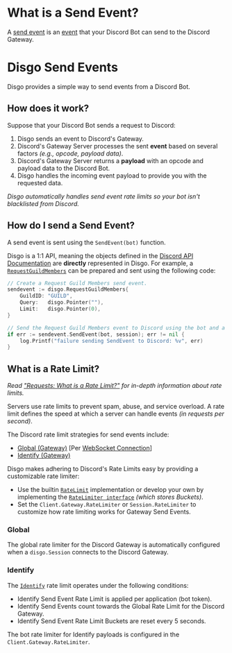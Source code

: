 # What is a Send Event?

A [send event](https://discord.com/developers/docs/topics/gateway-events#send-events) is an [event](/_contribution/concepts/EVENTS.md) that your Discord Bot can send to the Discord Gateway.

# Disgo Send Events

Disgo provides a simple way to send events from a Discord Bot.

## How does it work?

Suppose that your Discord Bot sends a request to Discord:
1. Disgo sends an event to Discord's Gateway. 
2. Discord's Gateway Server processes the sent **event** based on several factors _(e.g., opcode, payload data)_.
3. Discord's Gateway Server returns a **payload** with an opcode and payload data to the Discord Bot.
4. Disgo handles the incoming event payload to provide you with the requested data.

_Disgo automatically handles send event rate limits so your bot isn't blacklisted from Discord._

## How do I send a Send Event?

A send event is sent using the `SendEvent(bot)` function.

Disgo is a 1:1 API, meaning the objects defined in the [Discord API Documentation](https://discord.com/developers/docs/intro) are **directly** represented in Disgo. For example, a [`RequestGuildMembers`](https://discord.com/developers/docs/topics/gateway-events#request-guild-members) can be prepared and sent using the following code:

```go
// Create a Request Guild Members send event.
sendevent := disgo.RequestGuildMembers{
    GuildID: "GUILD",
    Query:   disgo.Pointer(""),
    Limit:   disgo.Pointer(0),
}

// Send the Request Guild Members event to Discord using the bot and a connected session or shard manager.
if err := sendevent.SendEvent(bot, session); err != nil {
    log.Printf("failure sending SendEvent to Discord: %v", err)
}
```

## What is a Rate Limit?

_Read ["Requests: What is a Rate Limit?"](/_contribution/concepts/REQUESTS.md#what-is-a-rate-limit) for in-depth information about rate limits._

Servers use rate limits to prevent spam, abuse, and service overload. A rate limit defines the speed at which a server can handle events _(in requests per second)_.

The Discord rate limit strategies for send events include:
- [Global (Gateway)](https://discord.com/developers/docs/topics/gateway#rate-limiting) \[Per [WebSocket Connection](/_contribution/concepts/SHARD.md#what-is-a-websocket)\]
- [Identify (Gateway)](https://discord.com/developers/docs/topics/gateway#identifying)

Disgo makes adhering to Discord's Rate Limits easy by providing a customizable rate limiter:
- Use the builtin [`RateLimit`](/wrapper/ratelimit.go) implementation or develop your own by implementing the [`RateLimiter interface`](/wrapper/ratelimiter.go) _(which stores Buckets)_.
- Set the `Client.Gateway.RateLimiter` or `Session.RateLimiter` to customize how rate limiting works for Gateway Send Events.

### Global

The global rate limiter for the Discord Gateway is automatically configured when a `disgo.Session` connects to the Discord Gateway.

### Identify

The [`Identify`](https://discord.com/developers/docs/topics/gateway-events#identify) rate limit operates under the following conditions:
- Identify Send Event Rate Limit is applied per application (bot token).
- Identify Send Events count towards the Global Rate Limit for the Discord Gateway.
- Identify Send Event Rate Limit Buckets are reset every 5 seconds.

The bot rate limiter for Identify payloads is configured in the `Client.Gateway.RateLimiter`.

